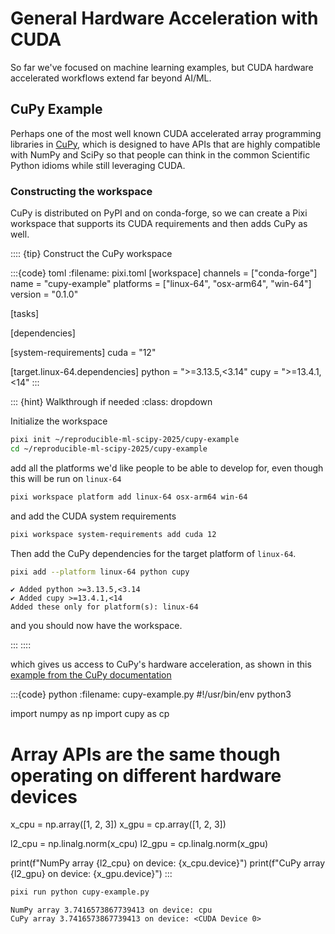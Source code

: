 # General Hardware Acceleration with CUDA

So far we've focused on machine learning examples, but CUDA hardware accelerated workflows extend far beyond AI/ML.

## CuPy Example

Perhaps one of the most well known CUDA accelerated array programming libraries in [CuPy](https://cupy.dev/), which is designed to have APIs that are highly compatible with NumPy and SciPy so that people can think in the common Scientific Python idioms while still leveraging CUDA.

### Constructing the workspace

CuPy is distributed on PyPI and on conda-forge, so we can create a Pixi workspace that supports its CUDA requirements and then adds CuPy as well.

:::: {tip} Construct the CuPy workspace

:::{code} toml
:filename: pixi.toml
[workspace]
channels = ["conda-forge"]
name = "cupy-example"
platforms = ["linux-64", "osx-arm64", "win-64"]
version = "0.1.0"

[tasks]

[dependencies]

[system-requirements]
cuda = "12"

[target.linux-64.dependencies]
python = ">=3.13.5,<3.14"
cupy = ">=13.4.1,<14"
:::

::: {hint} Walkthrough if needed
:class: dropdown

Initialize the workspace

```bash
pixi init ~/reproducible-ml-scipy-2025/cupy-example
cd ~/reproducible-ml-scipy-2025/cupy-example
```

add all the platforms we'd like people to be able to develop for, even though this will be run on `linux-64`

```bash
pixi workspace platform add linux-64 osx-arm64 win-64
```

and add the CUDA system requirements

```bash
pixi workspace system-requirements add cuda 12
```

Then add the CuPy dependencies for the target platform of `linux-64`.

```bash
pixi add --platform linux-64 python cupy
```
```
✔ Added python >=3.13.5,<3.14
✔ Added cupy >=13.4.1,<14
Added these only for platform(s): linux-64
```

and you should now have the workspace.

:::
::::

which gives us access to CuPy's hardware acceleration, as shown in this [example from the CuPy documentation](https://docs.cupy.dev/en/stable/user_guide/basic.html)

:::{code} python
:filename: cupy-example.py
#!/usr/bin/env python3

import numpy as np
import cupy as cp

# Array APIs are the same though operating on different hardware devices
x_cpu = np.array([1, 2, 3])
x_gpu = cp.array([1, 2, 3])

l2_cpu = np.linalg.norm(x_cpu)
l2_gpu = cp.linalg.norm(x_gpu)

print(f"NumPy array {l2_cpu} on device: {x_cpu.device}")
print(f"CuPy array {l2_gpu} on device: {x_gpu.device}")
:::

```bash
pixi run python cupy-example.py
```
```
NumPy array 3.7416573867739413 on device: cpu
CuPy array 3.7416573867739413 on device: <CUDA Device 0>
```
